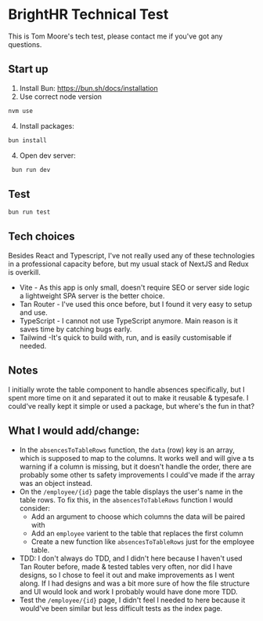 # BrightHR Technical Test

This is Tom Moore's tech test, please contact me if you've got any questions.

## Start up

1. Install Bun: https://bun.sh/docs/installation
2. Use correct node version
```bash
nvm use
```
4. Install packages:

```bash
bun install
```

4. Open dev server:

```bash
 bun run dev
```

## Test
```bash
bun run test
```

## Tech choices

Besides React and Typescript, I've not really used any of these technologies in a professional capacity before, but my usual stack of NextJS and Redux is overkill.

- Vite - As this app is only small, doesn't require SEO or server side logic a lightweight SPA server is the better choice.
- Tan Router - I've used this once before, but I found it very easy to setup and use.
- TypeScript - I cannot not use TypeScript anymore. Main reason is it saves time by catching bugs early.
- Tailwind -It's quick to build with, run, and is easily customisable if needed.

## Notes
I initially wrote the table component to handle absences specifically, but I spent more time on it and separated it out to make it reusable & typesafe.  I could've really kept it simple or used a package, but where's the fun in that?

## What I would add/change:
- In the `absencesToTableRows` function, the `data` (row) key is an array, which is supposed to map to the columns.  It works well and will give a ts warning if a column is missing, but it doesn't handle the order, there are probably some other ts safety improvements I could've made if the array was an object instead.
- On the `/employee/{id}` page the table displays the user's name in the table rows.  To fix this, in the `absencesToTableRows` function I would consider:
  - Add an argument to choose which columns the data will be paired with
  - Add an `employee` varient to the table that replaces the first column
  - Create a new function like `absencesToTableRows` just for the employee table.
- TDD: I don't always do TDD, and I didn't here because I haven't used Tan Router before, made & tested tables very often, nor did I have designs, so I chose to feel it out and make improvements as I went along.  If I had designs and was a bit more sure of how the file structure and UI would look and work I probably would have done more TDD.
- Test the `/employee/{id}` page, I didn't feel I needed to here because it would've been similar but less difficult tests as the index page.
